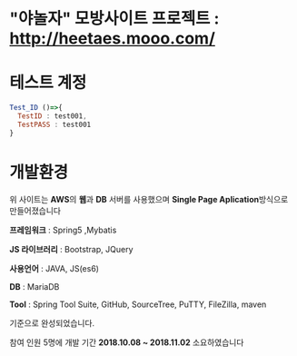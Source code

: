 # "야놀자" 모방사이트 프로젝트 : http://heetaes.mooo.com/

# 테스트 계정
```js
Test_ID ()=>{
  TestID : test001,
  TestPASS : test001
}
```


# 개발환경
위 사이트는 **AWS**의 **웹**과 **DB** 서버를 사용했으며 **Single Page Aplication**방식으로 만들어졌습니다

**프레임워크** : Spring5 ,Mybatis

**JS 라이브러리** : Bootstrap, JQuery

**사용언어** : JAVA, JS(es6)

**DB** : MariaDB

**Tool** : Spring Tool Suite, GitHub, SourceTree, PuTTY, FileZilla, maven

기준으로 완성되었습니다.


참여 인원 5명에 개발 기간 **2018.10.08 ~ 2018.11.02** 소요하였습니다



